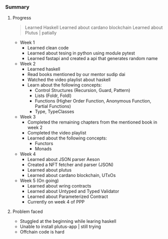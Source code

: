 ### Summary
1. Progress
	> Learned Haskell
	> Learned about cardano blockchain
	> Learned about Plutus | patially

	- Week 1
		- Learned clean code
		- Learned about tesing in python using module pytest
		- Learned fastapi and created a api that generates random name
	- Week 2
		- Learned haskell
		- Read books mentioned by our mentor sudip dai
		- Watched the video playlist about haskell
		- Learn about the following concepts:
			- Control Structures (Recursion, Guard, Pattern)
			- Lists (Foldr, Foldl)
			- Functions (Higher Order Function, Anonymous Function, Partial Functions)
			- Type, TypeClasses
	- Week 3
		- Completed the remaining chapters from the mentioned book in week 2
		- Completed the video playlist
		- Learned about the following concepts:
			- Functors
			- Monads
	- Week 4
		- Learned about JSON parser Aeson
		- Created a NFT fetcher and parser (JSON)
		- Learned about plutus
		- Learned about cardano blockchain, UTxOs
	- Week 5 (On going)
		- Learned about wring contracts
		- Learned about Untyped and Typed Validator
		- Learned about Parameterized Contract
		- Currently on week 4 of PPP


2. Problem faced
	- Stuggled at the beginning while learing haskell
	- Unable to install plutus-app | still trying
	- Offchain code is hard



